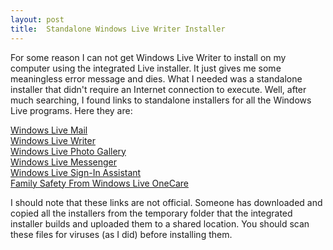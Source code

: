 ```yaml
---
layout: post
title:  Standalone Windows Live Writer Installer
---
```

For some reason I can not get Windows Live Writer to install on my computer using the integrated Live installer. It just gives me some meaningless error message and dies. What I needed was a standalone installer that didn't require an Internet connection to execute. Well, after much searching, I found links to standalone installers for all the Windows Live programs. Here they are:

[Windows Live Mail](http://cid-9e63a4688135fd45.skydrive.live.com/self.aspx/LiveWave2EN/Install_%7B184E7118-0295-43C4-B72C-1D54AA75AAF7%7D.msi)   
[Windows Live Writer](http://cid-9e63a4688135fd45.skydrive.live.com/self.aspx/LiveWave2EN/Install_%7B9176251A-4CC1-4DDB-B343-B487195EB397%7D.msi)   
[Windows Live Photo Gallery](http://cid-9e63a4688135fd45.skydrive.live.com/self.aspx/LiveWave2EN/Install_%7B257E440F-781F-459B-9A68-A0872B80C1D6%7D.msi)   
[Windows Live Messenger](http://cid-9e63a4688135fd45.skydrive.live.com/self.aspx/LiveWave2EN/Install_%7B508CE775-4BA4-4748-82DF-FE28DA9F03B0%7D.msi)   
[Windows Live Sign-In Assistant](http://cid-9e63a4688135fd45.skydrive.live.com/self.aspx/LiveWave2EN/Install_%7BAFA4E5FD-ED70-4D92-99D0-162FD56DC986%7D.msi)   
[Family Safety From Windows Live OneCare](http://cid-9e63a4688135fd45.skydrive.live.com/self.aspx/LiveWave2EN/Install_%7B8F881B7A-32A5-404A-9904-0FEDD4AFB709%7D.msi)

I should note that these links are not official. Someone has downloaded and copied all the installers from the temporary folder that the integrated installer builds and uploaded them to a shared location. You should scan these files for viruses (as I did) before installing them.

